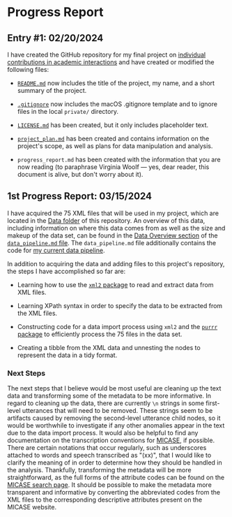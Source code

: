 # Progress Report

## Entry #1: 02/20/2024

I have created the GitHub repository for my final project on [individual contributions in academic interactions](https://github.com/ClassOrg-Data-Sci-2024/Academic-Interaction-Contributions) and have created or modified the following files:

-   [`README.md`](README.md) now includes the title of the project, my name, and a short summary of the project.

-   [`.gitignore`](.gitignore) now includes the macOS .gitignore template and to ignore files in the local `private/` directory.

-   [`LICENSE.md`](LICENSE.md) has been created, but it only includes placeholder text.

-   [`project_plan.md`](project_plan.md) has been created and contains information on the project's scope, as well as plans for data manipulation and analysis.

-   `progress_report.md` has been created with the information that you are now reading (to paraphrase Virginia Woolf — yes, dear reader, this document is alive, but don't worry about it).

## 1st Progress Report: 03/15/2024

I have acquired the 75 XML files that will be used in my project, which are located in the [Data folder](Data/) of this repository.
An overview of this data, including information on where this data comes from as well as the size and makeup of the data set, can be found in the [Data Overview section](data_pipeline.md#data-overview) of the [`data_pipeline.md` file](data_pipeline.md). 
The `data_pipeline.md` file additionally contains the code for [my current data pipeline](data_pipeline.md#data-pipeline).

In addition to acquiring the data and adding files to this project's repository, the steps I have accomplished so far are:

- Learning how to use the [`xml2` package](https://cran.r-project.org/web/packages/xml2/index.html) to read and extract data from XML files.

- Learning XPath syntax in order to specify the data to be extracted from the XML files.

- Constructing code for a data import process using `xml2` and the [`purrr` package](https://purrr.tidyverse.org/) to efficiently process the 75 files in the data set.

- Creating a tibble from the XML data and unnesting the nodes to represent the data in a tidy format.

### Next Steps

The next steps that I believe would be most useful are cleaning up the text data and transforming some of the metadata to be more informative.
In regard to cleaning up the data, there are currently `\n` strings in some first-level utterances that will need to be removed. 
These strings seem to be artifacts caused by removing the second-level utterance child nodes, so it would be worthwhile to investigate if any other anomalies appear in the text due to the data import process.
It would also be helpful to find any documentation on the transcription conventions for [MICASE](https://quod.lib.umich.edu/cgi/c/corpus/corpus), if possible.
There are certain notations that occur regularly, such as underscores attached to words and speech transcribed as "(xx)", that I would like to clarify the meaning of in order to determine how they should be handled in the analysis.
Thankfully, transforming the metadata will be more straightforward, as the full forms of the attribute codes can be found on the [MICASE search page](https://quod.lib.umich.edu/cgi/c/corpus/corpus?c=micase;page=simple).
It should be possible to make the metadata more transparent and informative by converting the abbreviated codes from the XML files to the corresponding descriptive attributes present on the MICASE website.
